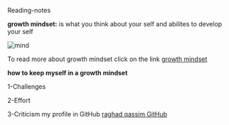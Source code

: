  Reading-notes

**growth mindset:**
is what you think about your self and abilites to develop your self 

![mind](https://assets.entrepreneur.com/content/3x2/2000/1600288418-GettyImages-1185654371.jpg?width=700&crop=2:1)

To read more about growth mindset click on the link 
[growth mindset](https://www.mindsetworks.com/science/)

**how to keep myself in a growth mindset**

1-Challenges

2-Effort

3-Criticism
my profile in GitHub
 [raghad qassim GitHub](https://github.com/Raghad-qassim)
